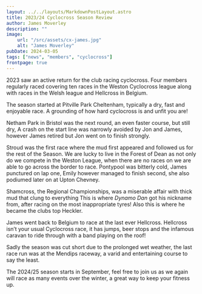 ```yaml
---
layout: ../../layouts/MarkdownPostLayout.astro
title: 2023/24 Cyclocross Season Review
author: James Moverley
description: ""
image:
    url: "/src/assets/cx-james.jpg"
    alt: "James Moverley"
pubDate: 2024-03-05
tags: ["news", "members", "cyclocross"]
frontpage: true
---
```


2023 saw an active return for the club racing cyclocross. Four members regularly raced covering ten races in the Weston Cyclocross league along with races in the Welsh league and Hellcross in Belgium.

The  season started at Pitville Park Cheltenham, typically a dry, fast and enjoyable race. A grounding of how hard cyclocross is and unfit you are!




Netham Park in Bristol was the next round, an even faster course, but still dry, A crash on the start line was narrowly avoided by Jon and James, however James retired but Jon went on to finish strongly. 

Stroud was the first race where the mud first appeared and followed us for the rest of the Season.
We are lucky to live in the Forest of Dean as not only  do we compete in the Weston League, when there are no races on we are able to go across the border to race. Pontypool was bitterly cold, James punctured on lap one, Emily however managed to finish second, she also podiumed later on at Upton Chevney.



Shamcross, the Regional Championships, was a miserable affair with thick mud that clung to everything This is where _Dynamo Dan_ got his nickname from, after racing on the most inappropriate tyres! Also this is where he became the clubs top Heckler.


James went back to Belgium to race at the last ever Hellcross. Hellcross isn’t your usual Cyclocross race, it has jumps, beer stops and the infamous caravan to ride through with a band playing on the roof!

Sadly the season was cut short due to the prolonged wet weather, the last race run was at the Mendips raceway, a varid and entertaining course to say the least. 



The 2024/25 season starts in September, feel free to join us as we again will race as many events over the winter, a great way to keep your fitness up.